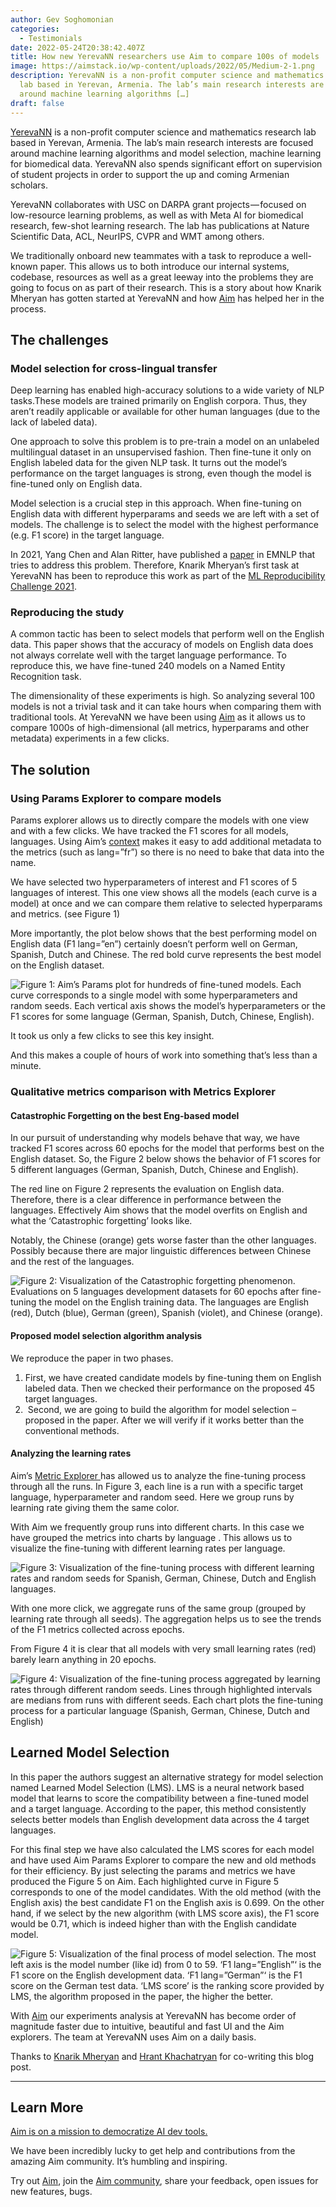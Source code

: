 ```yaml
---
author: Gev Soghomonian
categories:
  - Testimonials
date: 2022-05-24T20:38:42.407Z
title: How new YerevaNN researchers use Aim to compare 100s of models
image: https://aimstack.io/wp-content/uploads/2022/05/Medium-2-1.png
description: YerevaNN is a non-profit computer science and mathematics research
  lab based in Yerevan, Armenia. The lab’s main research interests are focused
  around machine learning algorithms […]
draft: false
---
```

[YerevaNN](https://yerevann.com/) is a non-profit computer science and mathematics research lab based in Yerevan, Armenia. The lab’s main research interests are focused around machine learning algorithms and model selection, machine learning for biomedical data. YerevaNN also spends significant effort on supervision of student projects in order to support the up and coming Armenian scholars.

YerevaNN collaborates with USC on DARPA grant projects — focused on low-resource learning problems, as well as with Meta AI for biomedical research, few-shot learning research. The lab has publications at Nature Scientific Data, ACL, NeurIPS, CVPR and WMT among others.

We traditionally onboard new teammates with a task to reproduce a well-known paper. This allows us to both introduce our internal systems, codebase, resources as well as a great leeway into the problems they are going to focus on as part of their research. This is a story about how Knarik Mheryan has gotten started at YerevaNN and how [Aim](https://github.com/aimhubio/aim) has helped her in the process.

## The challenges



### Model selection for cross-lingual transfer

Deep learning has enabled high-accuracy solutions to a wide variety of NLP tasks.These models are trained primarily on English corpora. Thus, they aren’t readily applicable or available for other human languages (due to the lack of labeled data). 

One approach to solve this problem is to pre-train a model on an unlabeled multilingual dataset in an unsupervised fashion. Then fine-tune it only on English labeled data for the given NLP task. It turns out the model’s performance on the target languages is strong, even though the model is fine-tuned only on English data.

Model selection is a crucial step in this approach. When fine-tuning on English data with different hyperparams and seeds we are left with a set of models. The challenge is to select the model with the highest performance (e.g. F1 score) in the target language. 

In 2021, Yang Chen and Alan Ritter, have published a [paper](https://arxiv.org/abs/2010.06127) in EMNLP that tries to address this problem. Therefore, Knarik Mheryan’s first task at YerevaNN has been to reproduce this work as part of the [ML Reproducibility Challenge 2021](https://paperswithcode.com/rc2021).

### Reproducing the study

A common tactic has been to select models that perform well on the English data. This paper shows that the accuracy of models on English data does not always correlate well with the target language performance. To reproduce this, we have fine-tuned 240 models on a Named Entity Recognition task.

The dimensionality of these experiments is high. So analyzing several 100 models is not a trivial task and it can take hours when comparing them with traditional tools. At YerevaNN we have been using [Aim](https://aimstack.io/aim-foundations-why-we-re-building-a-tensorboard-alternative/) as it allows us to compare 1000s of high-dimensional (all metrics, hyperparams and other metadata) experiments in a few clicks.

## The solution



### Using Params Explorer to compare models

Params explorer allows us to directly compare the models with one view and with a few clicks. We have tracked the F1 scores for all models, languages. Using Aim’s [context](https://aimstack.readthedocs.io/en/latest/understanding/concepts.html?highlight=context#sequence-context) makes it easy to add additional metadata to the metrics (such as lang=”fr”) so there is no need to bake that data into the name. 

We have selected two hyperparameters of interest and F1 scores of 5 languages of interest. This one view shows all the models (each curve is a model) at once and we can compare them relative to selected hyperparams and metrics. (see Figure 1)

More importantly, the plot below shows that the best performing model on English data (F1 lang=”en”) certainly doesn’t perform well on German, Spanish, Dutch and Chinese. The red bold curve represents the best model on the English dataset. 

![](https://aimstack.io/wp-content/uploads/2022/06/Figure-1-.png "Figure 1:  Aim’s Params plot for hundreds of fine-tuned models. Each curve corresponds to a single model with some hyperparameters and random seeds. Each vertical axis shows the model’s hyperparameters or the F1 scores for some language (German, Spanish, Dutch, Chinese, English).")

It took us only a few clicks to see this key insight. 

And this makes a couple of hours of work into something that’s less than a minute.

### Qualitative metrics comparison with Metrics Explorer



#### Catastrophic Forgetting on the best Eng-based model



In our pursuit of understanding why models behave that way, we have tracked F1 scores across 60 epochs for the model that performs best on the English dataset. So, the Figure 2 below shows the behavior of F1 scores for 5 different languages (German, Spanish, Dutch, Chinese and English).

The red line on Figure 2 represents the evaluation on English data. Therefore, there is a clear difference in performance between the languages. Effectively Aim shows that the model overfits on English and what the ‘Catastrophic forgetting’ looks like. 

Notably, the Chinese (orange) gets worse faster than the other languages. Possibly because there are major linguistic differences between Chinese and the rest of the languages.

![](https://aimstack.io/wp-content/uploads/2022/06/figure-2.png "Figure 2: Visualization of the Catastrophic forgetting phenomenon. Evaluations on 5 languages development datasets for 60 epochs after fine-tuning the model on the English training data. The languages are English (red), Dutch (blue), German (green), Spanish (violet), and Chinese (orange).")

#### Proposed model selection algorithm analysis

We reproduce the paper in two phases. 

1. First, we have created candidate models by fine-tuning them on English labeled data. Then we checked their performance on the proposed 45 target languages.
2.  Second, we are going to build the algorithm for model selection – proposed in the paper. After we will verify if it works better than the conventional methods.

#### Analyzing the learning rates

Aim’s [Metric Explorer ](https://aimstack.io/aim3-1-images-tracker-and-images-explorer/)has allowed us to analyze the fine-tuning process through all the runs. In Figure 3, each line is a run with a specific target language, hyperparameter and random seed. Here we group runs by learning rate giving them the same color.

With Aim we frequently group runs into different charts. In this case we have grouped the metrics into charts by language . This allows us to visualize the fine-tuning with different learning rates per language.

![](https://aimstack.io/wp-content/uploads/2022/06/Figure-3.png "Figure 3: Visualization of the fine-tuning process with different learning rates and random seeds for Spanish, German, Chinese, Dutch and English languages.")

With one more click, we aggregate runs of the same group (grouped by learning rate through all seeds). The aggregation helps us to see the trends of the F1 metrics collected across epochs. 

From Figure 4 it is clear that all models with very small learning rates (red) barely learn anything in 20 epochs.

![](https://aimstack.io/wp-content/uploads/2022/06/Figure-4.png "Figure 4: Visualization of the fine-tuning process aggregated by learning rates through different random seeds. Lines through highlighted intervals are medians from runs with different seeds. Each chart plots the fine-tuning process for a particular language (Spanish, German, Chinese, Dutch and English)")

## Learned Model Selection



In this paper the authors suggest an alternative strategy for model selection named Learned Model Selection (LMS). LMS is a neural network based model that learns to score the compatibility between a fine-tuned model and a target language. According to the paper, this method consistently selects better models than English development data across the 4 target languages.

For this final step we have also calculated the LMS scores for each model and have used Aim Params Explorer to compare the new and old methods for their efficiency. By just selecting the params and metrics we have produced the Figure 5 on Aim. Each highlighted curve in Figure 5 corresponds to one of the model candidates. With the old method (with the English axis) the best candidate F1 on the English axis is 0.699. On the other hand, if we select by the new algorithm (with LMS score axis), the F1 score would be 0.71, which is indeed higher than with the English candidate model.

![](https://aimstack.io/wp-content/uploads/2022/06/Figure-5.png "Figure 5: Visualization of the final process of model selection. The most left axis is the model number (like id) from 0 to 59. ‘F1 lang=”English”‘ is the F1 score on the English development data. ‘F1 lang=”German”‘ is the F1 score on the German test data. ‘LMS score’ is the ranking score provided by LMS, the algorithm proposed in the paper, the higher the better.")

With [Aim](https://github.com/aimhubio/aim/) our experiments analysis at YerevaNN has become order of magnitude faster due to intuitive, beautiful and fast UI and the Aim explorers. The team at YerevaNN uses Aim on a daily basis.

Thanks to [Knarik Mheryan](https://medium.com/@knarik.mh) and [Hrant Khachatryan](https://medium.com/@hrantkhachatrian) for co-writing this blog post.

- - -

## Learn More

[Aim is on a mission to democratize AI dev tools.](https://aimstack.readthedocs.io/en/latest/overview.html)

We have been incredibly lucky to get help and contributions from the amazing Aim community. It’s humbling and inspiring.

Try out [Aim](https://github.com/aimhubio/aim), join the [Aim community](https://slack.aimstack.io/), share your feedback, open issues for new features, bugs.
